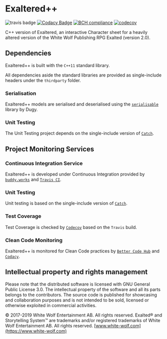 # Exaltered++

![travis badge](https://travis-ci.org/fagiodarkie/exaltered-plusplus.svg?branch=master)
[![Codacy Badge](https://api.codacy.com/project/badge/Grade/d22865588f5247489ed9a134c4400ed7)](https://app.codacy.com/app/fagiodarkie/exaltered-plusplus?utm_source=github.com&utm_medium=referral&utm_content=fagiodarkie/exaltered-plusplus&utm_campaign=Badge_Grade_Dashboard)
[![BCH compliance](https://bettercodehub.com/edge/badge/fagiodarkie/exaltered-plusplus?branch=master)](https://bettercodehub.com/)
[![codecov](https://codecov.io/gh/fagiodarkie/exaltered-plusplus/branch/master/graph/badge.svg)](https://codecov.io/gh/fagiodarkie/exaltered-plusplus)

C++ version of Exaltered, an interactive Character sheet for a heavily altered version of the White Wolf Publishing RPG Exalted (version 2.0).

## Dependencies
Exaltered++ is built with the `C++11` standard library.

All dependencies aside the standard libraries are provided as single-include headers under the `thirdparty` folder. 

### Serialisation
Exaltered++ models are serialised and deserialised using the [`serialisable`](https://github.com/Dugy/serialisable) library by Dugy.

### Unit Testing
The Unit Testing project depends on the single-include version of [`Catch`](https://github.com/catchorg/Catch2).

## Project Monitoring Services

### Continuous Integration Service
Exaltered++ is developed under Continuous Integration provided by [`buddy.works`](https://buddy.works/) and [`Travis CI`](https://travis-ci.org).

### Unit Testing
Unit testing is based on the single-include version of [`Catch`](https://github.com/catchorg/Catch2).

### Test Coverage
Test Coverage is checked by [`Codecov`](https://codecov.io/) based on the `Travis` build.

### Clean Code Monitoring
Exaltered++ is monitored for Clean Code practices by [`Better Code Hub`](https://bettercodehub.com) and [`Codacy`](https://www.codacy.com/).

## Intellectual property and rights management
Please note that the distributed software is licensed with GNU General Public License 3.0.
The intellectual property of the software and all its parts belongs to the contributors.
The source code is published for showcasing and collaboration purposes and is not intended to be sold, licensed or otherwise exploited in commercial activities.

© 2017-2019 White Wolf Entertainment AB.
All rights reserved. Exalted® and Storytelling System™ are trademarks and/or registered trademarks of White Wolf Entertainment AB.
All rights reserved. [www.white-wolf.com](https://www.white-wolf.com)

